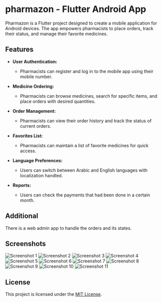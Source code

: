 # pharmazon - Flutter Android App

Pharmazon is a Flutter project designed to create a mobile application for Android devices. The app empowers pharmacists to place orders, track their status, and manage their favorite medicines.

## Features

- **User Authentication:**
  - Pharmacists can register and log in to the mobile app using their mobile number.

- **Medicine Ordering:**
  - Pharmacists can browse medicines, search for specific items, and place orders with desired quantities.

- **Order Management:**
  - Pharmacists can view their order history and track the status of current orders.

- **Favorites List:**
  - Pharmacists can maintain a list of favorite medicines for quick access.

- **Language Preferences:**
  - Users can switch between Arabic and English languages with localization handled.

- **Reports:**
  - Users can check the payments that had been done in a certain month.  

## Additional

There is a web admin app to handle the orders and its states.

## Screenshots

![Screenshot 1](screenshots/photo_1_2024-01-10_14-19-25.jpg)
![Screenshot 2](screenshots/photo_2_2024-01-10_14-19-25.jpg)
![Screenshot 3](screenshots/photo_3_2024-01-10_14-19-25.jpg)
![Screenshot 4](screenshots/photo_4_2024-01-10_14-19-25.jpg)
![Screenshot 5](screenshots/photo_5_2024-01-10_14-19-25.jpg)
![Screenshot 6](screenshots/photo_6_2024-01-10_14-19-25.jpg)
![Screenshot 7](screenshots/photo_7_2024-01-10_14-19-25.jpg)
![Screenshot 8](screenshots/photo_8_2024-01-10_14-19-25.jpg)
![Screenshot 9](screenshots/photo_9_2024-01-10_14-19-25.jpg)
![Screenshot 10](screenshots/photo_10_2024-01-10_14-19-25.jpg)
![Screenshot 11](screenshots/photo_11_2024-01-10_14-19-25.jpg)


## License

This project is licensed under the [MIT License](LICENSE).

